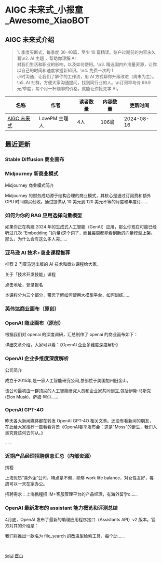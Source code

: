 # AIGC 未来式_小报童_Awesome_XiaoBOT

## AIGC 未来式介绍
> 1\. 季度买断式，每季度 30-40篇，至少 10 篇精读。账户过期前的内容永久看\n2. AI 主题 ，帮助你理解 AI  
对我们生活和职业的影响，以及如何使用。\n3. 精选国内外海量资源，让你以自己的时间和速度掌握新知识。\n4. 免费一次的 1  
小时沟通，让我们了解你的工作流，用 AI 方式帮你升级改进（周末为主）。\n5. AI 社群，方便大家沟通提问，找到同行业的人。\n订阅早鸟价 69.9  
元/季度，每个月一杯咖啡的价格，就能让你抢先学 AI。  
  


|名称|作者|读者数量|内容数量|更新时间|
|---|---|---|---|---|
|[AIGC 未来式](https://xiaobot.net/p/AIGC00726?refer=0b133df9-27dc-423b-8101-639049001c13)|LovePM 主理人|4人|106篇|2024-08-16|

## 最近更新
### Stable Diffusion 商业画布

### Midjourney 新商业模式

Midjourney 商业模式简介

Midjourney 的财务成功源于结构合理的商业模式，其核心是通过订阅费和额外 GPU 时间购买创收。通过提供从 10 美元到 120
美元不等的月度和年度订......

### 如何为你的 RAG 应用选择向量模型

如果你正在构建 2024 年的生成式人工智能（GenAI）应用，那么你现在可能已经听过几次 “Embedding
”(向量)这个词了，而且每周都能看到新的向量模型上架。那么，为什么会有这么多人突......

### 亚马逊 AI 技术+商业课程推荐

推荐 2 门亚马逊出版的 AI 技术和商业课程给大家。

关于「技术开发技能」课程

点击地址，登录报名

本课程分为三个部分，带您了解如何使用大模型平台、如何训练......

### 英伟达商业画布（原创）

### OpenAI 商业画布（原创）

根据我们对 openai 的深度调研，汇总制作了 openai 的商业画布如下：

详细文章介绍，大家可以看：《OpenAI 企业多维度深度解析》

### OpenAI 企业多维度深度解析

公司简介

成立于2015年,是一家人工智能研究公司,总部位于美国加州旧金山。

该公司最初由一群顶尖的人工智能研究人员和企业家共同创立,包括伊隆·马斯克(Elon Musk)、萨姆·阿尔......

### OpenAI GPT-4O

昨天各大新闻媒体都在转发 OpenAI GPT-4O
相关文章。还没有看新闻的朋友，在此给大家推荐一篇看看背景《OpenAI春季发布会：这是"Moss"的诞生，我们人类究竟该何去何从。》

......

### 近期产品经理招聘信息汇总（内部资源）

携程

上海优质“类外企”公司，特点是不倦，能够 work life balance，对女性友好，每周可以一天在家办公。

招聘需求：上海携程招 IM+客服管理平台的产品经理，有海外留学o......

### OpenAI 最新发布的 assistant 能力概览和评测总结

4月底，OpenAI 发布了最新的助理应用程序接口（Assistants API）v2 版本。官方对其的介绍是：

我们将推出一款名为 file_search 的改进型检索工具，每个助......


<a href="https://github.com/Reno9527/awesome-xiaobot" style="color: white; text-decoration: none;">awesome-xiaobot</a>

返回 [首页](../README.md)
